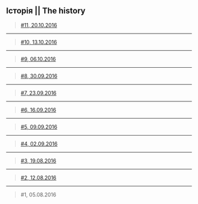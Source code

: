 ## Історія || The history

> [#11, 20.10.2016](https://www.facebook.com/events/1278761275509374/)
***
> [#10, 13.10.2016](https://www.facebook.com/events/1101927746510705/)
***
> [#9, 06.10.2016](https://www.facebook.com/events/1413437695630461/)
***
> [#8, 30.09.2016](https://www.facebook.com/events/869765969824639/)
***
> [#7, 23.09.2016](https://www.facebook.com/events/101190100345294/)
***
> [#6, 16.09.2016](https://www.facebook.com/events/665640633599802/)
***
> [#5, 09.09.2016](https://www.facebook.com/events/850568961740270/)
***
> [#4, 02.09.2016](https://www.facebook.com/events/1805083873105845/)
***
> [#3, 19.08.2016](https://www.facebook.com/events/624228854403895/)
***
> [#2, 12.08.2016](https://www.facebook.com/events/161093554316380/)
***
> \#1, 05.08.2016
